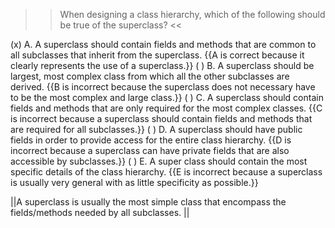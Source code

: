 >>When designing a class hierarchy, which of the following should be true of the superclass? <<

(x) A. A superclass should contain fields and methods that are common to all subclasses that inherit from the superclass. {{A is correct because it clearly represents the use of a superclass.}}
( ) B. A superclass should be largest, most complex class from which all the other subclasses are derived. {{B is incorrect because the superclass does not necessary have to be the most complex and large class.}}
( ) C. A superclass should contain fields and methods that are only required for the most complex classes. {{C is incorrect because a superclass should contain fields and methods that are required for all subclasses.}}
( ) D. A superclass should have public fields in order to provide access for the entire class hierarchy. {{D is incorrect because a superclass can have private fields that are also accessible by subclasses.}}
( ) E. A super class should contain the most specific details of the class hierarchy. {{E is incorrect because a superclass is usually very general with as little specificity as possible.}}

||A superclass is usually the most simple class that encompass the fields/methods needed by all subclasses. ||
